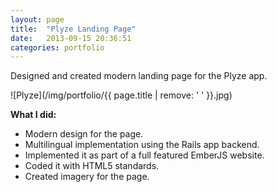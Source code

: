 ```yaml
---
layout: page
title:  "Plyze Landing Page"
date:   2013-09-15 20:36:51
categories: portfolio
---
```


Designed and created modern landing page for the Plyze app.

![Plyze](/img/portfolio/{{ page.title | remove: ' ' }}.jpg)
  
**What I did:** 

- Modern design for the page.
- Multilingual implementation using the Rails app backend.
- Implemented it as part of a full featured EmberJS website.
- Coded it with HTML5 standards.
- Created imagery for the page.

